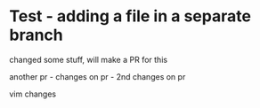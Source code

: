 # Test - adding a file in a separate branch


changed some stuff, will make a PR for this

another pr - changes on pr - 2nd changes on pr

vim changes



